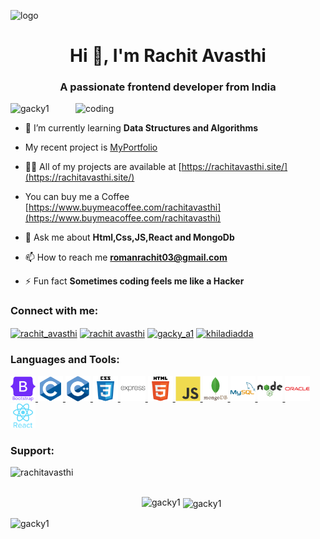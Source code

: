 ![logo](https://github.com/Gacky1/Gacky1/blob/main/Programming.png)
<h1 align="center">Hi 👋, I'm Rachit Avasthi</h1>
<h3 align="center">A passionate frontend developer from India</h3>

<img align="right" alt="coding" width="400" src="https://user-images.githubusercontent.com/55389276/140866485-8fb1c876-9a8f-4d6a-98dc-08c4981eaf70.gif">

<p align="left"> <img src="https://komarev.com/ghpvc/?username=gacky1&label=Profile%20views&color=0e75b6&style=flat" alt="gacky1" /> </p>

- 🌱 I’m currently learning **Data Structures and Algorithms**

- My recent project is [MyPortfolio](https://rachitavasthi.tech/)

- 👨‍💻 All of my projects are available at [https://rachitavasthi.site/](https://rachitavasthi.site/)

- You can buy me a Coffee [https://www.buymeacoffee.com/rachitavasthi](https://www.buymeacoffee.com/rachitavasthi)

- 💬 Ask me about **Html,Css,JS,React and MongoDb**

- 📫 How to reach me **romanrachit03@gmail.com**

- ⚡ Fun fact **Sometimes coding feels me like a Hacker**

<h3 align="left">Connect with me:</h3>
<p align="left">
<a href="https://dev.to/rachit_avasthi" target="blank"><img align="center" src="https://raw.githubusercontent.com/rahuldkjain/github-profile-readme-generator/master/src/images/icons/Social/devto.svg" alt="rachit_avasthi" height="30" width="40" /></a>
<a href="https://www.linkedin.com/in/rachit-avasthi/" target="blank"><img align="center" src="https://raw.githubusercontent.com/rahuldkjain/github-profile-readme-generator/master/src/images/icons/Social/linked-in-alt.svg" alt="rachit avasthi" height="30" width="40" /></a>
<a href="https://instagram.com/gacky_a1" target="blank"><img align="center" src="https://raw.githubusercontent.com/rahuldkjain/github-profile-readme-generator/master/src/images/icons/Social/instagram.svg" alt="gacky_a1" height="30" width="40" /></a>
<a href="https://discord.gg/khiladiadda" target="blank"><img align="center" src="https://raw.githubusercontent.com/rahuldkjain/github-profile-readme-generator/master/src/images/icons/Social/discord.svg" alt="khiladiadda" height="30" width="40" /></a>
</p>

<h3 align="left">Languages and Tools:</h3>
<p align="left"> <a href="https://getbootstrap.com" target="_blank" rel="noreferrer"> <img src="https://raw.githubusercontent.com/devicons/devicon/master/icons/bootstrap/bootstrap-plain-wordmark.svg" alt="bootstrap" width="40" height="40"/> </a> <a href="https://www.cprogramming.com/" target="_blank" rel="noreferrer"> <img src="https://raw.githubusercontent.com/devicons/devicon/master/icons/c/c-original.svg" alt="c" width="40" height="40"/> </a> <a href="https://www.w3schools.com/cpp/" target="_blank" rel="noreferrer"> <img src="https://raw.githubusercontent.com/devicons/devicon/master/icons/cplusplus/cplusplus-original.svg" alt="cplusplus" width="40" height="40"/> </a> <a href="https://www.w3schools.com/css/" target="_blank" rel="noreferrer"> <img src="https://raw.githubusercontent.com/devicons/devicon/master/icons/css3/css3-original-wordmark.svg" alt="css3" width="40" height="40"/> </a> <a href="https://expressjs.com" target="_blank" rel="noreferrer"> <img src="https://raw.githubusercontent.com/devicons/devicon/master/icons/express/express-original-wordmark.svg" alt="express" width="40" height="40"/> </a> <a href="https://www.w3.org/html/" target="_blank" rel="noreferrer"> <img src="https://raw.githubusercontent.com/devicons/devicon/master/icons/html5/html5-original-wordmark.svg" alt="html5" width="40" height="40"/> </a> <a href="https://developer.mozilla.org/en-US/docs/Web/JavaScript" target="_blank" rel="noreferrer"> <img src="https://raw.githubusercontent.com/devicons/devicon/master/icons/javascript/javascript-original.svg" alt="javascript" width="40" height="40"/> </a> <a href="https://www.mongodb.com/" target="_blank" rel="noreferrer"> <img src="https://raw.githubusercontent.com/devicons/devicon/master/icons/mongodb/mongodb-original-wordmark.svg" alt="mongodb" width="40" height="40"/> </a> <a href="https://www.mysql.com/" target="_blank" rel="noreferrer"> <img src="https://raw.githubusercontent.com/devicons/devicon/master/icons/mysql/mysql-original-wordmark.svg" alt="mysql" width="40" height="40"/> </a> <a href="https://nodejs.org" target="_blank" rel="noreferrer"> <img src="https://raw.githubusercontent.com/devicons/devicon/master/icons/nodejs/nodejs-original-wordmark.svg" alt="nodejs" width="40" height="40"/> </a> <a href="https://www.oracle.com/" target="_blank" rel="noreferrer"> <img src="https://raw.githubusercontent.com/devicons/devicon/master/icons/oracle/oracle-original.svg" alt="oracle" width="40" height="40"/> </a> <a href="https://reactjs.org/" target="_blank" rel="noreferrer"> <img src="https://raw.githubusercontent.com/devicons/devicon/master/icons/react/react-original-wordmark.svg" alt="react" width="40" height="40"/> </a> </p>

<h3 align="left">Support:</h3>
<p><a href="https://www.buymeacoffee.com/rachitavasthi"> <img align="left" src="https://cdn.buymeacoffee.com/buttons/v2/default-yellow.png" height="50" width="210" alt="rachitavasthi" /></a></p><br><br>

<p><img align="left" src="https://github-readme-stats.vercel.app/api/top-langs?username=gacky1&show_icons=true&locale=en&layout=compact" alt="gacky1" /></p>

<p>&nbsp;<img align="center" src="https://github-readme-stats.vercel.app/api?username=gacky1&show_icons=true&locale=en" alt="gacky1" /></p>

<p><img align="center" src="https://github-readme-streak-stats.herokuapp.com/?user=gacky1&" alt="gacky1" /></p>
